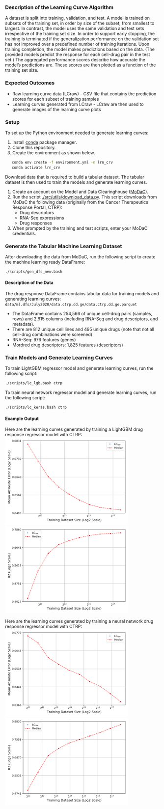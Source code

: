 ### Description of the Learning Curve Algorithm
A dataset is split into training, validation, and test. A model is trained on subsets of the training set, in order by size of the subset, from smallest to largest. In contrast, the model uses the same validation and test sets irrespective of the training set size. In order to support early stopping, the training is terminated if the generalization performance on the validation set has not improved over a predefined number of training iterations. Upon training completion, the model makes predictions based on the data. (The provided models predict the response for each cell-drug pair in the test set.) The aggregated performance scores describe how accurate the model’s predictions are. These scores are then plotted as a function of the training set size.


### Expected Outcomes
* Raw learning curve data (LCraw) - CSV file that contains the prediction scores for each subset of training samples
* Learning curves generated from LCraw - LCraw are then used to generate images of the learning curve plots 


### Setup
To set up the Python environment needed to generate learning curves:
1. Install [conda](https://docs.conda.io/en/latest/) package manager.
2. Clone this repository.
3. Create the environment as shown below.

```bash
   conda env create -f environment.yml -n lrn_crv
   conda activate lrn_crv
```

Download data that is required to build a tabular dataset. The tabular dataset is then used to train the models and generate learning curves.
1. Create an account on the Model and Data Clearinghouse ([MoDaC](https://modac.cancer.gov)). 
2. Run the script [./src/utils/download_data.py](./utils/download_data.py). This script downloads from MoDaC the following data (originally from the Cancer Therapeutics Response Portal, CTRP): 
   * Drug descriptors
   * RNA-Seq expressions
   * Drug responses  
4. When prompted by the training and test scripts, enter your MoDaC credentials.


### Generate the Tabular Machine Learning Dataset
After downloading the data from MoDaC, run the following script to create the machine learning ready DataFrame:
```bash
./scripts/gen_dfs_new.bash
```

#### Description of the Data
The drug response DataFrame contains tabular data for training models and generating learning curves: `data/ml.dfs/July2020/data.ctrp.dd.ge/data.ctrp.dd.ge.parquet`
* The DataFrame contains 254,566 of unique cell-drug pairs (samples, rows) and 2,815 columns (including RNA-Seq and drug descriptors, and metadata).
* There are 812 unique cell lines and 495 unique drugs (note that not all cell-drug combinations were screened)
* RNA-Seq: 976 features (genes)
* Mordred drug descriptors: 1,825 features (descriptors)
 

### Train Models and Generate Learning Curves
To train LightGBM regressor model and generate learning curves, run the following script:
```bash
./scripts/lc_lgb.bash ctrp
```

To train neural network regressor model and generate learning curves, run the following script:
```bash
./scripts/lc_keras.bash ctrp
```

#### Example Output
Here are the learning curves generated by training a LightGBM drug response regressor model with CTRP:
<img src="../readme_images/plot_log_scale_lgb/lc.mean_absolute_error.png" alt="drawing" width="400"/> <img src="../readme_images/plot_log_scale_lgb/lc.r2.png" alt="drawing" width="400"/>

Here are the learning curves generated by training a neural network drug response regressor model with CTRP:
<img src="../readme_images/plot_log_scale_nn_reg0/lc.mean_absolute_error.png" alt="drawing" width="400"/> <img src="../readme_images/plot_log_scale_nn_reg0/lc.r2.png" alt="drawing" width="400"/>

